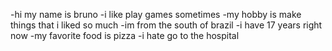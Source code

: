 -hi my name is bruno 
-i like play games sometimes
-my hobby is make things that i liked so much
-im from the south of brazil 
-i have 17 years right now 
-my favorite food is pizza
-i hate go to the hospital 

